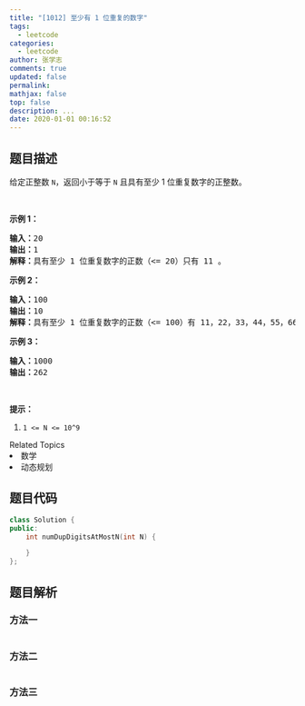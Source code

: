 ```yaml
---
title: "[1012] 至少有 1 位重复的数字"
tags:
  - leetcode
categories:
  - leetcode
author: 张学志
comments: true
updated: false
permalink:
mathjax: false
top: false
description: ...
date: 2020-01-01 00:16:52
---
```


## 题目描述

<p>给定正整数&nbsp;<code>N</code>，返回小于等于 <code>N</code>&nbsp;且具有至少 1 位重复数字的正整数。</p>

<p>&nbsp;</p>

<p><strong>示例 1：</strong></p>

<pre><strong>输入：</strong>20
<strong>输出：</strong>1
<strong>解释：</strong>具有至少 1 位重复数字的正数（&lt;= 20）只有 11 。
</pre>

<p><strong>示例 2：</strong></p>

<pre><strong>输入：</strong>100
<strong>输出：</strong>10
<strong>解释：</strong>具有至少 1 位重复数字的正数（&lt;= 100）有 11，22，33，44，55，66，77，88，99 和 100 。
</pre>

<p><strong>示例 3：</strong></p>

<pre><strong>输入：</strong>1000
<strong>输出：</strong>262
</pre>

<p>&nbsp;</p>

<p><strong>提示：</strong></p>

<ol>
	<li><code>1 &lt;= N &lt;= 10^9</code></li>
</ol>
<div><div>Related Topics</div><div><li>数学</li><li>动态规划</li></div></div>

## 题目代码

```cpp
class Solution {
public:
    int numDupDigitsAtMostN(int N) {

    }
};
```

## 题目解析

### 方法一

```cpp

```

### 方法二

```cpp

```

### 方法三

```cpp

```

